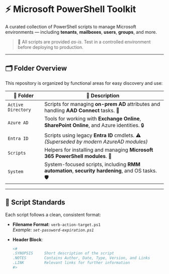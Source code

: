 # ⚡ Microsoft PowerShell Toolkit

A curated collection of PowerShell scripts to manage Microsoft environments — including **tenants**, **mailboxes**, **users**, **groups**, and more.

> 🧪 All scripts are provided _as-is_. Test in a controlled environment before deploying to production.

---

## 🗂 Folder Overview

This repository is organized by functional areas for easy discovery and use:

| 📁 **Folder**       | 📜 **Description**                                                                 |
|---------------------|------------------------------------------------------------------------------------|
| `Active Directory`  | Scripts for managing **on-prem AD** attributes and handling **AAD Connect** tasks. 🔧 |
| `Azure AD`          | Tools for working with **Exchange Online**, **SharePoint Online**, and Azure identities. 🔒 |
| `Entra ID`          | Scripts using legacy **Entra ID** cmdlets. ⚠️ _(Superseded by modern AzureAD modules)_ |
| `Scripts`           | Helpers for installing and managing **Microsoft 365 PowerShell modules**. 🔄 |
| `System`            | System-focused scripts, including **RMM automation**, **security hardening**, and OS tasks. 🛡 |

---

## 📌 Script Standards

Each script follows a clean, consistent format:

- **Filename Format**: `verb-action-target.ps1`  
  _Example: `set-password-expiration.ps1`_

- **Header Block**:
  ```powershell
  <#
  .SYNOPSIS     Short description of the script
  .NOTES        Contains Author, Date, Type, Version, and Links
  .LINK         Relevant links for further information
  #>
